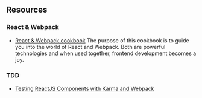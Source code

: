 ## Resources

### React & Webpack
- [React & Webpack cookbook](http://christianalfoni.github.io/react-webpack-cookbook/index.html)
The purpose of this cookbook is to guide you into the world of React and Webpack. Both are powerful technologies and when used together, frontend development becomes a joy.

### TDD
- [Testing ReactJS Components with Karma and Webpack](https://www.codementor.io/reactjs/tutorial/test-reactjs-components-karma-webpack)
